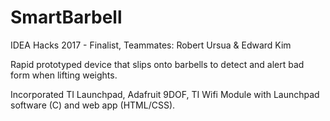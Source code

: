 # SmartBarbell
IDEA Hacks 2017 - Finalist,
Teammates: Robert Ursua & Edward Kim


Rapid prototyped device that slips onto barbells to detect 
and alert bad form when lifting weights.

Incorporated TI Launchpad, Adafruit 9DOF, TI Wifi Module with 
Launchpad software (C) and web app (HTML/CSS).

